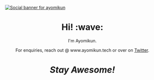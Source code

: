 [![Social banner for ayomikun](https://github.com/ayo83/mikun/blob/main/head%20Profile.JPG)](https://aypomikun.tech)
<h1 align='center'> Hi! :wave:</h1>
<p align='center'>
I'm Ayomikun.
</p>
<p align='center'>For enquiries, reach out @ www.ayomikun.tech or over on <a href="https://twitter.com/Jerry83Tech">Twitter</a>.</p>

<h1 align='center'><i>Stay Awesome!</i></h1>
